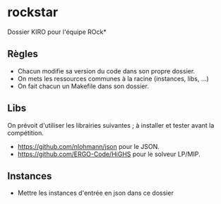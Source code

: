 # rockstar
Dossier KIRO pour l'équipe ROck*

## Règles
- Chacun modifie sa version du code dans son propre dossier.
- On mets les ressources communes à la racine (instances, libs, ...)
- On fait chacun un Makefile dans son dossier.

## Libs
On prévoit d'utiliser les librairies suivantes ; à installer et tester avant la compétition.
- https://github.com/nlohmann/json pour le JSON.
- https://github.com/ERGO-Code/HiGHS pour le solveur LP/MIP.

## Instances
- Mettre les instances d'entrée en json dans ce dossier
